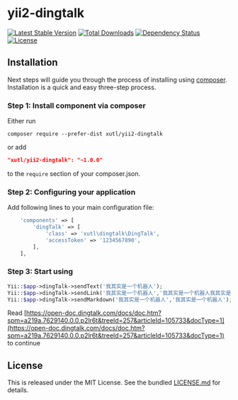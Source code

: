 # yii2-dingtalk

[![Latest Stable Version](https://poser.pugx.org/xutl/yii2-dingtalk/v/stable.png)](https://packagist.org/packages/xutl/yii2-dingtalk)
[![Total Downloads](https://poser.pugx.org/xutl/yii2-dingtalk/downloads.png)](https://packagist.org/packages/xutl/yii2-dingtalk)
[![Dependency Status](https://www.versioneye.com/php/xutl:yii2-dingtalk/dev-master/badge.png)](https://www.versioneye.com/php/xutl:yii2-dingtalk/dev-master)
[![License](https://poser.pugx.org/xutl/yii2-dingtalk/license.svg)](https://packagist.org/packages/xutl/yii2-dingtalk)


Installation
------------

Next steps will guide you through the process of installing using [composer](http://getcomposer.org/download/). Installation is a quick and easy three-step process.

### Step 1: Install component via composer

Either run

```
composer require --prefer-dist xutl/yii2-dingtalk
```

or add

```json
"xutl/yii2-dingtalk": "~1.0.0"
```

to the `require` section of your composer.json.

### Step 2: Configuring your application

Add following lines to your main configuration file:

```php
    'components' => [
        'dingTalk' => [
            'class' => 'xutl\dingtalk\DingTalk',
            'accessToken' => '1234567890',
        ],
    ],
```

### Step 3: Start using

```php
Yii::$app->dingTalk->sendText('我其实是一个机器人');
Yii::$app->dingTalk->sendLink('我其实是一个机器人','我其实是一个机器人我其实是一个机器人我其实是一个机器人我其实是一个机器人！','','https://www.dingtalk.com/');
Yii::$app->dingTalk->sendMarkdown('我其实是一个机器人','我其实是一个机器人');
```

Read [https://open-doc.dingtalk.com/docs/doc.htm?spm=a219a.7629140.0.0.p2lr6t&treeId=257&articleId=105733&docType=1](https://open-doc.dingtalk.com/docs/doc.htm?spm=a219a.7629140.0.0.p2lr6t&treeId=257&articleId=105733&docType=1) to continue

## License

This is released under the MIT License. See the bundled [LICENSE.md](LICENSE.md)
for details.